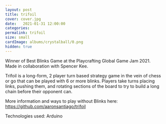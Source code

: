 ```yaml
---
layout: post
title: trifoil
cover: cover.jpg
date:   2021-01-31 12:00:00
categories: 
permalink: trifoil
size: small
cardImage: albums/crystalball/0.png
hidden: true
---
```


Winner of Best Blinks Game at the Playcrafting Global Game Jam 2021. Made in collaboration with Spencer Kee.

<!--more-->


Trifoil is a long-form, 2 player turn based strategy game in the vein of chess or go that can be played with 6 or more blinks. Players take turns placing links, pushing them, and rotating sections of the board to try to build a long chain before their opponent can.

More information and ways to play without Blinks here: https://github.com/aaronsantiago/trifoil

Technologies used: Arduino
